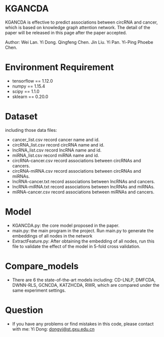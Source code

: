 # KGANCDA
KGANCDA is effective to predict associations between circRNA and cancer, which is based on knowledge graph attention network. The detail of the paper will be released in this page after the paper accepted.

Author: Wei Lan. Yi Dong. Qingfeng Chen. Jin Liu. Yi Pan. Yi-Ping Phoebe Chen.

# Environment Requirement
+ tensorflow == 1.12.0
+ numpy == 1.15.4
+ scipy == 1.1.0
+ sklearn == 0.20.0

# Dataset
including those data files:
+ cancer_list.csv record cancer name and id.
+ circRNA_list.csv record circRNA name and id.
+ lncRNA_list.csv record lncRNA name and id.
+ miRNA_list.csv record miRNA name and id.
+ circRNA-cancer.csv record associations between circRNAs and cancers.
+ circRNA-miRNA.csv record associations between circRNAs and miRNAs.
+ lncRNA-cancer.txt record associations between lncRNAs and cancers.
+ lncRNA-miRNA.txt record associations between lncRNAs and miRNAs.
+ miRNA-cancer.csv record associations between miRNAs and cancers.

# Model
+ KGANCDA.py: the core model proposed in the paper.
+ main.py: the main program in the project. Run main.py to generate the embeddings of all nodes in the network
+ ExtractFeature.py: After obtaining the embedding of all nodes, run this file to validate the effect of the model in 5-fold cross validation.

# Compare_models
+ There are 6 the state-of-the-art models including: CD-LNLP, DMFCDA, DWNN-RLS, GCNCDA, KATZHCDA, RWR, which are compared under the same experiment settings.

# Question
+ If you have any problems or find mistakes in this code, please contact with me: 
Yi Dong: dongyi@st.gxu.edu.cn 
